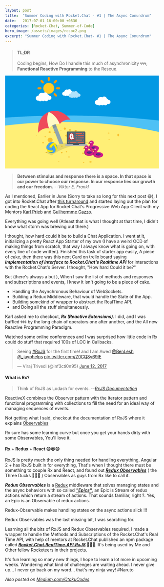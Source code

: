```yaml
---
layout: post
title:  "Summer Coding with Rocket.Chat - #1 | The Async Conundrum"
date:   2017-07-01 16:00:00 +0530
categories: [Rocket-Chat, Summer-of-Code]
hero_image: /assets/images/rcsoc2.png
excerpt: "Summer Coding with Rocket.Chat- #1 | The Async Conundrum"
---
```


>#### TL;DR
>
>Coding begins, How Do I handle this much of asynchronicity 🌀🌀🌀, **Functional Reactive Programming** to the Rescue.
>

![Summer of Code with Rocket Chat](/assets/images/rcsoc2.png)

>
>
>**Between stimulus and response there is a space. In that space is our power to choose our response. In our response lies our growth and our freedom.**
> --<cite>Viktor E. Frankl</cite>
>

As I mentioned, Earlier in June (Sorry to take so long for this next post 😅), I got into Rocket.Chat after [this turnaround](http://otaku.codes/rocket-chat/summer-of-code/summer-coding-with-rocket-chat.html) and started laying out the plan for coding the React App for Rocket.Chat's Progressive Web App Client with my Mentors [Karl Prieb](https://github.com/karlprieb) and [Guilhermme Gazzo](https://github.com/ggazzo).

Everything was going well (Atleast that is what I thought at that time, I didn't know what storm was brewing out there.)

I thought, how hard could it be to build a Chat Application. I went at it, initializing a pretty React App Starter of my own (I have a weird OCD of making things from scratch, that way I always know what is going on, with every line of code written). Finished this task of starter app easily, A piece of cake, then there was this next Card on trello board saying ***Implementation of Interface to Rocket.Chat's Realtime API*** for interactions with the Rocket.Chat's Server. I thought, "How hard Could it be?"

But (there's always a but ), When I saw the list of methods and responses and subscriptions and events, I knew it isn't going to be a piece of cake.

- Handling the Asynchronous Behaviour of WebSockets.
- Building a Redux Middleware, that would handle the State of the App.
- Building somekind of wrapper to abstract the RealTime API.
- and Doing all the stuff simultaneously.

Karl asked me to checkout, ***Rx (Reactive Extensions)***. I did, and I was baffled 🌀🌀🌀 by the long chain of operators one after another, and the All new Reactive Programming Paradigm. 

Watched some online conferences and I was surprised how little code in Rx could do stuff that required 100s of LOC in Callbacks.

<div>
    <blockquote class="twitter-tweet" data-lang="en"><p lang="en" dir="ltr">Seeing <a href="https://twitter.com/hashtag/RxJS?src=hash">#RxJS</a> for the first time! and I am Awed <a href="https://twitter.com/BenLesh">@BenLesh</a> <a href="https://twitter.com/_jayphelps">@_jayphelps</a> <a href="https://t.co/Z0CQ8y69IE">pic.twitter.com/Z0CQ8y69IE</a></p>&mdash; Viraj Trivedi (@inf3cti0n95) <a href="https://twitter.com/inf3cti0n95/status/874131779862614017">June 12, 2017</a></blockquote>
    <script async src="//platform.twitter.com/widgets.js" charset="utf-8"></script>
</div>

#### What is Rx?

>
> Think of RxJS as Lodash for events.
> --<cite>[RxJS Documentation](http://reactivex.io/rxjs/manual/overview.html)</cite>

ReactiveX combines the Observer pattern with the Iterator pattern and functional programming with collections to fill the need for an ideal way of managing sequences of events. 

Not getting what I said, checkout the documentation of RxJS where it explains [Observables](http://reactivex.io/rxjs/manual/overview.html#observable)

Rx sure has some learning curve but once you get your hands dirty with some Observables, You'll love it.

#### Rx + Redux + React 😍😍😍

RxJS is pretty much the only thing needed for handling everything, Angular 2 + has RxJS built in for everything, That's when I thought there must be something to couple Rx and React, and found out [***Redux Observables***](https://redux-observable.js.org/) ( the Three Ducks 🦆🦆🦆 ) Observables as guys from Rx like to call it.

***Redux Observables*** is a [Redux](http://redux.js.org/) middleware that solves managing states and the async behaviors with so called [***"Epics"***](https://redux-observable.js.org/docs/basics/Epics.html), an Epic is Stream of redux actions which return a stream of actions. That sounds familiar, right ?. Yes, an Epic is an Observable of redux actions.

Redux-Observable makes handling states on the async actions slick !!!

Redux Observables was the last missing bit, I was searching for.

Learning all the bits of RxJS and Redux Observables required, I made a wrapper to handle the Methods and Subscriptions of the Rocket.Chat's Real Time API, with help of mentors at Rocket.Chat published an npm package called [***Rocket.Chat.RealTime.API.RxJS***](https://www.npmjs.com/package/rocket.chat.realtime.api.rxjs) 🌈🌈🌈. 
It's being used by Me and Other fellow Rocketeers in their projects.

 It's fun learning so many new things, I hope to learn a lot more in upcoming weeks. Wondering what kind of challenges are waiting ahead. I never give up... I never go back on my word... that's my ninja way! #Naruto

 *Also posted on [Medium.com/OtakuCodes](https://medium.com/otakucodes/summer-coding-with-rocket-chat-1-the-async-conundrum-b599d1a1bd9d)*